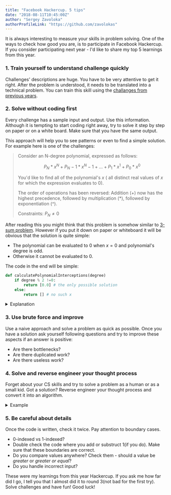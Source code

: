 ```yaml
---
title: "Facebook Hackercup. 5 tips"
date: "2018-08-11T10:45:00Z"
author: "Sergey Zavoloka"
authorProfileLink: "https://github.com/zavolokas"
---
```


It is always interesting to measure your skills in problem solving. One of the ways to check how good you are, is to participate in Facebook Hackercup. If you consider participating next year - I'd like to share my top 5 learnings from this year.

### 1. Train yourself to understand challenge quickly 
Challenges' descriptions are huge. You have to be very attentive to get it right. After the problem is understood, it needs to be translated into a technical problem. You can train this skill using the [challanges from previous years](https://www.facebook.com/hackercup/past_rounds/1825579961046099/).

### 2. Solve without coding first
Every challenge has a sample input and output. Use this information. Although it is tempting to start coding right away, try to solve it step by step on paper or on a white board. Make sure that you have the same output. 

This approach will help you to see patterns or even to find a simple solution. For example here is one of the challenges:

>Consider an N-degree polynomial, expressed as follows:
>
>$$P_N * x^N + P_N-1 * x^N-1 + ... + P_1 * x^1 + P_0 * x^0$$
>
>You'd like to find all of the polynomial's $x$ ( 
>all distinct real values of $x$ for which the expression evaluates to $0$).
>
>The order of operations has been reversed: Addition ($+$) now has 
>the highest precedence, followed by multiplication ($*$), followed by exponentiation (^). 
>
>Constraints: $P_N ≠ 0$

After reading this you might think that this problem is somehow similar to [3-sum problem](https://en.wikipedia.org/wiki/3SUM). However if you put it down on paper or whiteboard it will be obvious that the solution is quite simple:
- The polynomial can be evaluated to $0$ when $x = 0$ and polynomial's degree is odd.
- Otherwise it cannot be evaluated to $0$.

The code in the end will be simple:

```python
def calculatePolynomialInterceptions(degree)
    if degree % 2 !=0:
        return [0.0] # the only possible solution
    else:
        return [] # no such x
```

<details><summary>Explanation</summary>
<p>

It might take some time to realise how a polynomial would look like after applying new operations order. Let's start with $N=3$ and write the polynomial down:


$P_3 * x$ ^ $3 + P_2 * x$ ^ $2 + P_1 * x$ ^ $1 + P_0 * x$ ^ 0

According to the order of operations it should look as following:

$(P_3 * x)$ ^ $((3 + P_2) * x)$ ^ $((2 + P_1) * x)$ ^ $((1 + P_0) * x)$ ^ $0$

From that we can see that we have $(P_3 * x)$ as a base and the rest as an exponent. We will refer to the exponent as $a$:

$a = ((3 + P_2) * x)$ ^ $((2 + P_1) * x)$ ^ $((1 + P_0) * x)$ ^ $0$

and will get the expression:

$$P_3 * x ^ a = 0$$ 

Since $P_3 ≠ 0$ according to the problem description, the polynomial can be evaluated to $0$ only and only when $x = 0$ and $a ≠ 0$. 

We have found the $x$ and the only thing we need to do is to make sure that $a ≠ 0$, otherwise $P_3 * 0^0 = P_3$. 

Let's take a look at $a$. Since $x = 0$, we will get:

$a = ((3 + P_2) * 0)$ ^ $((2 + P_1) * 0)$ ^ $((1 + P_0) * 0)$ ^ $0$

$a = 0$ ^ $0$ ^ $0$ ^ $0$

$a = 1$

The answer is that the *3rd-degree* polynomial does evaluate to $0$ only and only when $x = 0$. However if it would be *2nd-degree* polynomial, it does not evaluate to $0$ for any real value $x$:

$a = 0$ ^ $0$ ^ $0$

$a = 0$

$P_2 * x^0 = P_2 * 1 = P_2 (≠ 0)$

It turns out that the final solution of this problem is quite easy - we just need to check whether the polynomial degree is odd, and if it is so then it can be evaluated to $0$ when $x = 0$.

</p>
</details>

### 3. Use brute force and improve
Use a naive approach and solve a problem as quick as possible. Once you have a solution ask yourself following questions and try to improve these aspects if an answer is positive:
- Are there bottlenecks?
- Are there duplicated work? 
- Are there useless work?

### 4. Solve and reverse engineer your thought process
Forget about your CS skills and try to solve a problem as a human or as a small kid. Got a solution? Reverse engineer your thought process and convert it into an algorithm.

<details><summary>Example</summary>
<p>

For example you are challenged:
> Given [Pre-order](https://en.wikipedia.org/wiki/Tree_traversal#Pre-order_(NLR)) and [In-order](https://en.wikipedia.org/wiki/Tree_traversal#In-order_(LNR)) traversals of a tree, reconstruct the tree.
>
> In-order: A, B, C, D, E, F, I, G, H
>
> Pre-order: F, B, A, D, C, E, G, I, H

What you can try is to reconstruct the tree without thinking about algorithms, loops, recursions, stacks whatsoever.

What we know is that in pre-order the left element is the root. Let's draw the root:

```mermaid
graph TD;
    F((F))
```

Next root element is `B` but where to put it - we don't know yet. Looking at the in-order traversal result, we can notice that `F` splits it into two: `A, B, C, D, E` and `I, G, H`.

These are nodes that are on the left and on the right from our root `F`. Which nodes are children of `F`? The ones that come first in the pre-order - `B` and `G`:

```mermaid
graph TD;
    F((F))-->B((B));
    F-->G((G));
```

Now `B` splits the in-order `A, B, C, D, E` into the only left child `A` and descendant ondes on the right `C, D, E`. Which node is the right child of `B`? The answer is `D`, since it comes first in the pre-order.

```mermaid
graph TD;
    F((F))-->B((B));
    F-->G((G));
    B-->A((A));
    B-->D((D));
```
After repeating this process you will reconstruct the whole tree:

```mermaid
graph TD;
    F((F))-->B((B));
    F-->G((G));
    B-->A((A));
    B-->D((D));
    D-->C((C));
    D-->E((E));
    G-->I((I));
    G-->H((H));
```

What you can do now is to wrap this process into an algorithm: 

```python
def reconstructTree(in_order, pre_order):
    # if pre_order is empty - return None
    # extract first from pre_order as root
    # split in_order based on the root into:
    #    in_order_left
    #    in_order_right
    # split pre_order based on in_order_right &in_order_left into:
    #    pre_order_left
    #    pre_order_right
    # attach reconstructTree(in_order_left, pre_order_left) to root as left child
    # attach reconstructTree(in_order_right, pre_order_right) to root as right child

```

</p>
</details>

### 5. Be careful about details
Once the code is written, check it twice. Pay attention to boundary cases. 
- 0-indexed vs 1-indexed? 
- Double check the code where you add or substruct 1(if you do). Make sure that these boundaries are correct.
- Do you compare values anywhere? Check them - should a value be *greater* or *greater or equal*?
- Do you handle incorrect input?

These were my learnings from this year Hackercup. If you ask me how far did I go, I tell you that I almost did it to round 3(not bad for the first try). Solve challenges and have fun! Good luck!